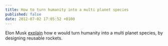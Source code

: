 ```yaml
---
title: How to turn humanity into a multi planet species
published: false
date: 2012-07-02 17:05:52 +0100
---
```


Elon Musk [explain](http://www.youtube.com/watch?v=YjuvIlskUf4#t=24m52s) how e would turn humanity into a multi planet species, by designing reusable rockets. 